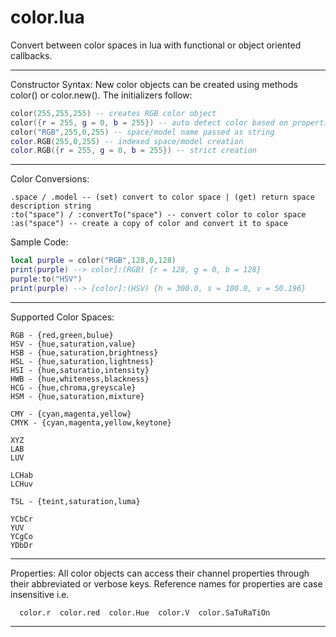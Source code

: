 color.lua
===============

Convert between color spaces in lua with functional or object oriented callbacks.

------ ------ ------ ------ ------

Constructor Syntax: New color objects can be created using methods color() or color.new(). The initializers follow:

```lua
color(255,255,255) -- creates RGB color object
color({r = 255, g = 0, b = 255}) -- auto detect color based on properties
color("RGB",255,0,255) -- space/model name passed as string       
color.RGB(255,0,255) -- indexed space/model creation
color.RGB({r = 255, g = 0, b = 255}) -- strict creation
```
------ ------ ------ ------ ------

Color Conversions:

```
.space / .model -- (set) convert to color space | (get) return space description string
:to("space") / :convertTo("space") -- convert color to color space 
:as("space") -- create a copy of color and convert it to space
```

Sample Code:

```lua
local purple = color("RGB",128,0,128)
print(purple) --> color]:(RGB) {r = 128, g = 0, b = 128}
purple:to("HSV")
print(purple) --> [color]:(HSV) {h = 300.0, s = 100.0, v = 50.196}
```

--------------- --------------- --------------- --------------- ---------------

Supported Color Spaces:

```
RGB - {red,green,bulue}
HSV - {hue,saturation,value}
HSB - {hue,saturation,brightness}
HSL - {hue,saturation,lightness}
HSI - {hue,saturatio,intensity}
HWB - {hue,whiteness,blackness}
HCG - {hue,chroma,greyscale}
HSM - {hue,saturation,mixture}

CMY - {cyan,magenta,yellow}
CMYK - {cyan,magenta,yellow,keytone}

XYZ
LAB
LUV

LCHab
LCHuv

TSL - {teint,saturation,luma}

YCbCr
YUV
YCgCo
YDbDr
```

------------ --------------- --------------- --------------- ---------------

Properties: All color objects can access their channel properties through their abbreviated or verbose keys.
Reference names for properties are case insensitive i.e.

```
  color.r  color.red  color.Hue  color.V  color.SaTuRaTiOn
```

--------------- --------------- --------------- --------------- ---------------
